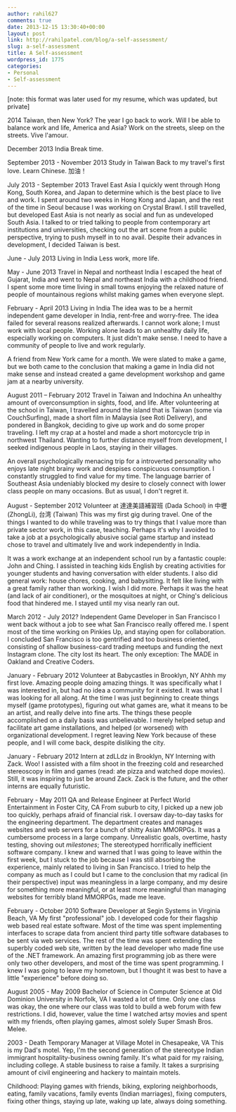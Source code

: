 ```yaml
---
author: rahil627
comments: true
date: 2013-12-15 13:30:40+00:00
layout: post
link: http://rahilpatel.com/blog/a-self-assessment/
slug: a-self-assessment
title: A Self-assessment
wordpress_id: 1775
categories:
- Personal
- Self-assessment
---
```


[note: this format was later used for my resume, which was updated, but private]

2014
Taiwan, then New York?
The year I go back to work. Will I be able to balance work and life, America and Asia? Work on the streets, sleep on the streets. Vive l'amour.

December 2013
India
Break time.

September 2013 - November 2013
Study in Taiwan
Back to my travel's first love. Learn Chinese. 加油！

July 2013 - September 2013
Travel East Asia
I quickly went through Hong Kong, South Korea, and Japan to determine which is the best place to live and work. I spent around two weeks in Hong Kong and Japan, and the rest of the time in Seoul because I was working on Crystal Brawl. I still travelled, but developed East Asia is not nearly as social and fun as undeveloped South Asia. I talked to or tried talking to people from contemporary art institutions and universities, checking out the art scene from a public perspective, trying to push myself in to no avail. Despite their advances in development, I decided Taiwan is best.

June - July 2013
Living in India
Less work, more life.

May - June 2013
Travel in Nepal and northeast India
I escaped the heat of Gujarat, India and went to Nepal and northeast India with a childhood friend. I spent some more time living in small towns enjoying the relaxed nature of people of mountainous regions whilst making games when everyone slept.

February - April 2013
Living in India
The idea was to be a hermit independent game developer in India, rent-free and worry-free. The idea failed for several reasons realized afterwards. I cannot work alone; I must work with local people. Working alone leads to an unhealthy daily life, especially working on computers. It just didn't make sense. I need to have a community of people to live and work regularly.

A friend from New York came for a month. We were slated to make a game, but we both came to the conclusion that making a game in India did not make sense and instead created a game development workshop and game jam at a nearby university.

August 2011 – February 2012
Travel in Taiwan and Indochina
An unhealthy amount of overconsumption in sights, food, and life. After volunteering at the school in Taiwan, I travelled around the island that is Taiwan (some via CouchSurfing), made a short film in Malaysia (see Roti Delivery), and pondered in Bangkok, deciding to give up work and do some proper traveling. I left my crap at a hostel and made a short motorcycle trip in northwest Thailand. Wanting to further distance myself from development, I seeked indigenous people in Laos, staying in their villages.

An overall psychologically menacing trip for a introverted personality who enjoys late night brainy work and despises conspicuous consumption. I constantly struggled to find value for my time. The language barrier of Southeast Asia undeniably blocked my desire to closely connect with lower class people on many occasions. But as usual, I don't regret it.

August - September 2012
Volunteer at 達達美語補習班 (Dada School) in 中壢 (ZhongLi), 台湾 (Taiwan)
This was my first gig during travel. One of the things I wanted to do while traveling was to try things that I value more than private sector work, in this case, teaching. Perhaps it's why I avoided to take a job at a psychologically abusive social game startup and instead chose to travel and ultimately live and work independently in India.

It was a work exchange at an independent school run by a fantastic couple: John and Ching. I assisted in teaching kids English by creating activities for younger students and having conversation with elder students. I also did general work: house chores, cooking, and babysitting. It felt like living with a great family rather than working. I wish I did more. Perhaps it was the heat (and lack of air conditioner), or the mosquitoes at night, or Ching's delicious food that hindered me. I stayed until my visa nearly ran out.

March 2012 - July 2012?
Independent Game Developer in San Francisco
I went back without a job to see what San Francisco really offered me. I spent most of the time working on Pinkies Up, and staying open for collaboration. I concluded San Francisco is too gentrified and too business oriented, consisting of shallow business-card trading meetups and funding the next Instagram clone. The city lost its heart. The only exception: The MADE in Oakland and Creative Coders.

January - February 2012
Volunteer at Babycastles in Brooklyn, NY
Ahhh my first love. Amazing people doing amazing things. It was specifically what I was interested in, but had no idea a community for it existed. It was what I was looking for all along. At the time I was just beginning to create things myself (game prototypes), figuring out what games are, what it means to be an artist, and really delve into fine arts. The things these people accomplished on a daily basis was unbelievable. I merely helped setup and facilitate art game installations, and helped (or worsened) with organizational development. I regret leaving New York because of these people, and I will come back, despite disliking the city.

January - February 2012
Intern at zdLLdz in Brooklyn, NY
Interning with Zack. Woo! I assisted with a film shoot in the freezing cold and researched stereoscopy in film and games (read: ate pizza and watched dope movies). Still, it was inspiring to just be around Zack. Zack is the future, and the other interns are equally futuristic.

February - May 2011
QA and Release Engineer at Perfect World Entertainment in Foster City, CA
From suburb to city, I picked up a new job too quickly, perhaps afraid of financial risk. I oversaw day-to-day tasks for the engineering department. The department creates and manages websites and web servers for a bunch of shitty Asian MMORPGs. It was a cumbersome process in a large company. Unrealistic goals, overtime, hasty testing, shoving out *milestones*; The stereotyped horrifically inefficient software company. I knew and warned that I was going to leave within the first week, but I stuck to the job because I was still absorbing the experience, mainly related to living in San Francisco. I tried to help the company as much as I could but I came to the conclusion that my radical (in their perspective) input was meaningless in a large company, and my desire for something more meaningful, or at least more meaningful than managing websites for terribly bland MMORPGs, made me leave.

February - October 2010
Software Developer at Segin Systems in Virginia Beach, VA
My first "professional" job. I developed code for their flagship web based real estate software. Most of the time was spent implementing interfaces to scrape data from ancient third party title software databases to be sent via web services. The rest of the time was spent extending the superbly coded web site, written by the lead developer who made fine use of the .NET framework. An amazing first programming job as there were only two other developers, and most of the time was spent programming. I knew I was going to leave my hometown, but I thought it was best to have a little "experience" before doing so.

August 2005 - May 2009
Bachelor of Science in Computer Science at Old Dominion University in Norfolk, VA
I wasted a lot of time. Only one class was okay, the one where our class was told to build a web forum with few restrictions. I did, however, value the time I watched artsy movies and spent with my friends, often playing games, almost solely Super Smash Bros. Melee.

2003 - Death
Temporary Manager at Village Motel in Chesapeake, VA
This is my Dad's motel. Yep, I'm the second generation of the stereotype Indian immigrant hospitality-business owning family. It's what paid for my raising, including college. A stable business to raise a family. It takes a surprising amount of civil engineering and hackery to maintain motels.

Childhood:
Playing games with friends, biking, exploring neighborhoods, eating, family vacations, family events (Indian marriages), fixing computers, fixing other things, staying up late, waking up late, always doing something.
